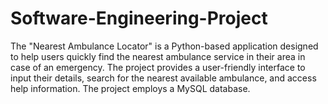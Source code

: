 # Software-Engineering-Project
The "Nearest Ambulance Locator" is a Python-based application designed to help users quickly find the nearest ambulance service in their area in case of an emergency. The project provides a user-friendly interface to input their details, search for the nearest available ambulance, and access help information. The project employs a MySQL database.
